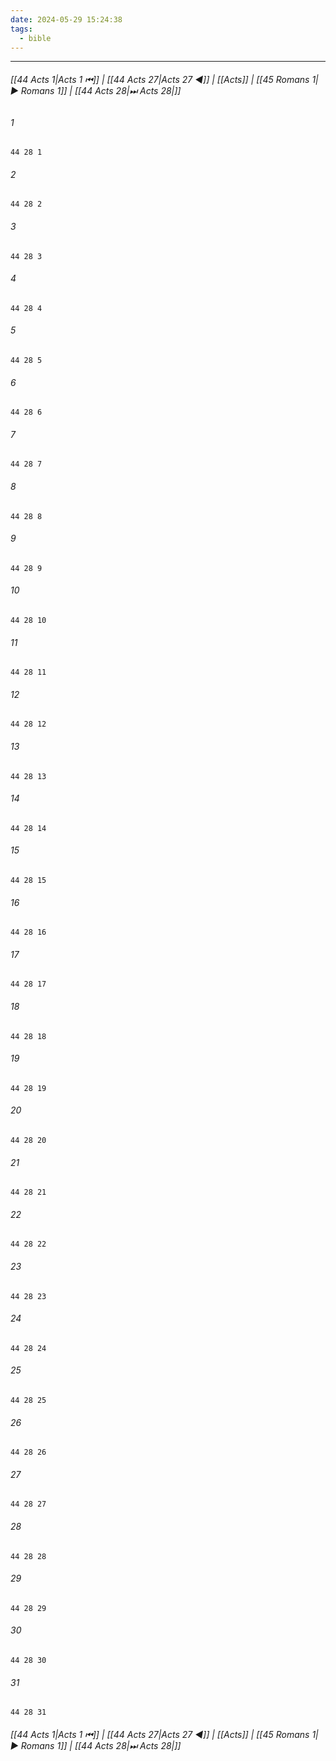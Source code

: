 ```yaml
---
date: 2024-05-29 15:24:38
tags:
  - bible
---
```

___

###### [[44 Acts 1|Acts 1 ⏮]] | [[44 Acts 27|Acts 27 ◀]] | [[Acts]] | [[45 Romans 1|▶ Romans 1]] | [[44 Acts 28|⏭ Acts 28|]]

###### 1
``` verse
44 28 1 
```
###### 2
``` verse
44 28 2 
```
###### 3
``` verse
44 28 3 
```
###### 4
``` verse
44 28 4 
```
###### 5
``` verse
44 28 5 
```
###### 6
``` verse
44 28 6 
```
###### 7
``` verse
44 28 7 
```
###### 8
``` verse
44 28 8 
```
###### 9
``` verse
44 28 9 
```
###### 10
``` verse
44 28 10 
```
###### 11
``` verse
44 28 11 
```
###### 12
``` verse
44 28 12 
```
###### 13
``` verse
44 28 13 
```
###### 14
``` verse
44 28 14 
```
###### 15
``` verse
44 28 15 
```
###### 16
``` verse
44 28 16 
```
###### 17
``` verse
44 28 17 
```
###### 18
``` verse
44 28 18 
```
###### 19
``` verse
44 28 19 
```
###### 20
``` verse
44 28 20 
```
###### 21
``` verse
44 28 21 
```
###### 22
``` verse
44 28 22 
```
###### 23
``` verse
44 28 23 
```
###### 24
``` verse
44 28 24 
```
###### 25
``` verse
44 28 25 
```
###### 26
``` verse
44 28 26 
```
###### 27
``` verse
44 28 27 
```
###### 28
``` verse
44 28 28 
```
###### 29
``` verse
44 28 29 
```
###### 30
``` verse
44 28 30 
```
###### 31
``` verse
44 28 31 
```

###### [[44 Acts 1|Acts 1 ⏮]] | [[44 Acts 27|Acts 27 ◀]] | [[Acts]] | [[45 Romans 1|▶ Romans 1]] | [[44 Acts 28|⏭ Acts 28|]]


